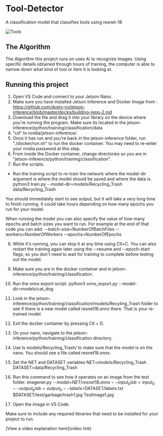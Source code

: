 # Tool-Detector

A classification model that classifies tools using resnet-18

![Tools](https://hips.hearstapps.com/hmg-prod/images/close-up-of-tools-hanging-on-wall-royalty-free-image-760251967-1563391812.jpg)

## The Algorithm

The Algorithm this project runs on uses Ai to recognize images. Using specific details obtained through hours of training, the computer is able to narrow down what kind of tool or item it is looking at.

## Running this project

1. Open VS Code and connect to your Jetson Nano.
2. Make sure you have installed Jetson Inference and Docker Image from : https://github.com/dusty-nv/jetson-inference/blob/master/docks/building-repo-2.md
3. Download the file and drag it into your library on the device where you're running the program. Make sure its located in the jetson-inference/python/training/classification/data
4. "cd" to nvidia/jetson-inference/.
5. Once it has run and you're back in the jetson-inference folder, run "./docker/run.sh" to run the docker container. You may need to re-enter your nvidia password at this step.
6. From inside the Docker container, change directories so you are in "jetson-inference/python/training/classification".
7. Run the scripts.

- Run the training script to re-train the network where the model-dir argument is where the model should be saved and where the data is. python3 train.py --model-dir=models/Recycling_Trash data/Recycling_Trash

You should immediately start to see output, but it will take a very long time to finish running. It could take hours depending on how many epochs you run for your model.

When running the model you can also specify the value of how many epochs and batch sizes you want to run. For example at the end of that code you can add: --batch-size=NumberOfBatchFiles --workers=NumberOfWorkers --epochs=NumberOfEpochs

8. While it's running, you can stop it at any time using Ctl+C. You can also restart the training again later using the --resume and --epoch-start flags, so you don't need to wait for training to complete before testing out the model.

9. Make sure you are in the docker container and in jetson-inference/python/training/classification.
    
10. Run the onnx export script. python3 onnx_export.py --model-dir=models/cat_dog
    
11. Look in the jetson-inference/python/training/classification/models/Recyling_Trash folder to see if there is a new model called resnet18.onnx there. That is your re-trained model.

12. Exit the docker container by pressing Ctl + D.

13. On your nano, navigate to the jetson-inference/python/training/classification directory.

14. Use ls models/Recycling_Trash/ to make sure that the model is on the nano. You should see a file called resnet18.onnx.

15. Set the NET and DATASET variables NET=models/Recycling_Trash DATASET=data/Recycling_Trash

16. Run this command to see how it operates on an image from the test folder. imagenet.py --model=$NET/resnet18.onnx --input_blob=input_0 --output_blob=output_0 --labels=$DATASET/labels.txt $DATASET/test/garbage/trash1.jpg TestImage1.jpg

18. Open the image in VS Code.


Make sure to include any required libraries that need to be installed for your project to run.

[View a video explanation here](video link)
